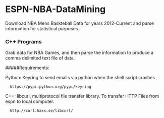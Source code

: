 # ESPN-NBA-DataMining
Download NBA Mens Baskteball Data for years 2012-Current and parse information for statistical purposes.

### C++ Programs

Grab data for NBA Games, and then parse the information to produce a comma delimited text file of data.

#####Requirements:

Python: Keyring to send emails via python when the shell script crashes

      https://pypi.python.org/pypi/keyring
      
C++: libcurl, multiprotocol file transfer library. To transfer HTTP Files from espn to local computer.

      http://curl.haxx.se/libcurl/
